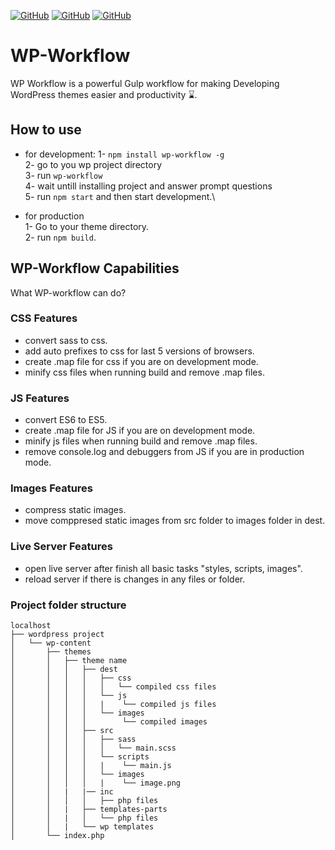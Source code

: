 [![GitHub](https://img.shields.io/github/issues/mohamednajiub/wp-workflow?style=flat-square)](https://github.com/mohamednajiub/wp-workflow/issues/) [![GitHub](https://img.shields.io/github/forks/mohamednajiub/wp-workflow?style=social)](https://github.com/mohamednajiub/wp-workflow/network/members) [![GitHub](https://img.shields.io/github/license/mohamednajiub/wp-workflow?style=flat-square)](https://github.com/mohamednajiub/wp-workflow/blob/master/LICENSE)

# WP-Workflow

WP Workflow is a powerful Gulp workflow for making Developing WordPress themes easier and productivity ⌛.

## How to use

- for development:
  1- `npm install wp-workflow -g`\
  2- go to you wp project directory\
  3- run `wp-workflow`\
  4- wait untill installing project and answer prompt questions\
  5- run `npm start` and then start development.\

- for production\
  1- Go to your theme directory.\
  2- run `npm build`.

## WP-Workflow Capabilities

What WP-workflow can do?

### CSS Features

- convert sass to css.
- add auto prefixes to css for last 5 versions of browsers.
- create .map file for css if you are on development mode.
- minify css files when running build and remove .map files.

### JS Features

- convert ES6 to ES5.
- create .map file for JS if you are on development mode.
- minify js files when running build and remove .map files.
- remove console.log and debuggers from JS if you are in production mode.

### Images Features

- compress static images.
- move comppresed static images from src folder to images folder in dest.

### Live Server Features

- open live server after finish all basic tasks "styles, scripts, images".
- reload server if there is changes in any files or folder.

### Project folder structure

```
localhost
├── wordpress project
│   └── wp-content
│       ├── themes
│       │   ├── theme name
│       │   │   ├── dest
│       │   │   │   ├── css
│       │   │   │   │   └── compiled css files
│       │   │   │   └── js
│       │   │   │   |    └── compiled js files
│       │   │   │   └── images
│       │   │   │        └── compiled images
│       │   │   ├── src
│       │   │   │   ├── sass
│       │   │   │   │   └── main.scss
│       │   │   │   └── scripts
│       │   │   │   |    └── main.js
│       │   │   │   └── images
│       │   │   │   |    └── image.png
│       │   |   |── inc
│       │   │   │   ├── php files
│       │   |   ├── templates-parts
│       │   |   │   └── php files
│       │   |   └── wp templates
│       └── index.php
```

